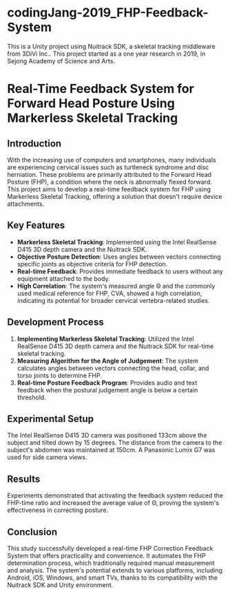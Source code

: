 # codingJang-2019_FHP-Feedback-System
This is a Unity project using Nuitrack SDK, a skeletal tracking middleware from 3DiVi Inc.. This project started as a one year research in 2019, in Sejong Academy of Science and Arts.

# Real-Time Feedback System for Forward Head Posture Using Markerless Skeletal Tracking

## Introduction

With the increasing use of computers and smartphones, many individuals are experiencing cervical issues such as turtleneck syndrome and disc herniation. These problems are primarily attributed to the Forward Head Posture (FHP), a condition where the neck is abnormally flexed forward. This project aims to develop a real-time feedback system for FHP using Markerless Skeletal Tracking, offering a solution that doesn't require device attachments.

## Key Features

- **Markerless Skeletal Tracking**: Implemented using the Intel RealSense D415 3D depth camera and the Nuitrack SDK.
- **Objective Posture Detection**: Uses angles between vectors connecting specific joints as objective criteria for FHP detection.
- **Real-time Feedback**: Provides immediate feedback to users without any equipment attached to the body.
- **High Correlation**: The system's measured angle Θ and the commonly used medical reference for FHP, CVA, showed a high correlation, indicating its potential for broader cervical vertebra-related studies.

## Development Process

1. **Implementing Markerless Skeletal Tracking**: Utilized the Intel RealSense D415 3D depth camera and the Nuitrack SDK for real-time skeletal tracking.
2. **Measuring Algorithm for the Angle of Judgement**: The system calculates angles between vectors connecting the head, collar, and torso joints to determine FHP.
3. **Real-time Posture Feedback Program**: Provides audio and text feedback when the postural judgement angle is below a certain threshold.

## Experimental Setup

The Intel RealSense D415 3D camera was positioned 133cm above the subject and tilted down by 15 degrees. The distance from the camera to the subject's abdomen was maintained at 150cm. A Panasonic Lumix G7 was used for side camera views.

## Results

Experiments demonstrated that activating the feedback system reduced the FHP-time ratio and increased the average value of Θ, proving the system's effectiveness in correcting posture.

## Conclusion

This study successfully developed a real-time FHP Correction Feedback System that offers practicality and convenience. It automates the FHP determination process, which traditionally required manual measurement and analysis. The system's potential extends to various platforms, including Android, iOS, Windows, and smart TVs, thanks to its compatibility with the Nuitrack SDK and Unity environment.

